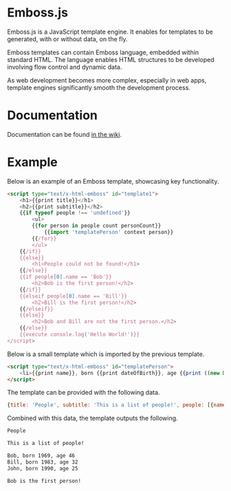 # Emboss.js
Emboss.js is a JavaScript template engine. It enables for templates to be generated, with or without data, on the fly.

Emboss templates can contain Emboss language, embedded within standard HTML. The language enables HTML structures to be developed involving flow control and dynamic data.

As web development becomes more complex, especially in web apps, template engines significantly smooth the development process.

# Documentation
Documentation can be found [in the wiki](https://github.com/ChrisTalman/Emboss/wiki).

# Example
Below is an example of an Emboss template, showcasing key functionality.

```HTML
<script type="text/x-html-emboss" id="template1">
	<h1>{{print title}}</h1>
	<h2>{{print subtitle}}</h2>
	{{if typeof people !== 'undefined'}}
		<ul>
		{{for person in people count personCount}}
			{{import 'templatePerson' context person}}
		{{/for}}
		</ul>
	{{/if}}
	{{else}}
		<h1>People could not be found!</h1>
	{{/else}}
	{{if people[0].name == 'Bob'}}
		<h2>Bob is the first person!</h2>
	{{/if}}
	{{elseif people[0].name == 'Bill'}}
		<h2>Bill is the first person!</h2>
	{{/elseif}}
	{{else}}
		<h2>Bob and Bill are not the first person.</h2>
	{{/else}}
	{{execute console.log('Hello World!')}}
</script>
```

Below is a small template which is imported by the previous template.

```HTML
<script type="text/x-html-emboss" id="templatePerson">
	<li>{{print name}}, born {{print dateOfBirth}}, age {{print ((new Date(Date.now())).getFullYear() - dateOfBirth)}}</li>
</script>
```

The template can be provided with the following data.

```JavaScript
{title: 'People', subtitle: 'This is a list of people!', people: [{name: 'Bob', dateOfBirth: 1969}, {name: 'Bill', dateOfBirth: 1983}, {name: 'John', dateOfBirth: 1990}]}
```

Combined with this data, the template outputs the following.

```HTML
People

This is a list of people!

Bob, born 1969, age 46
Bill, born 1983, age 32
John, born 1990, age 25

Bob is the first person!
```

